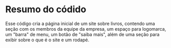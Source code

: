# Resumo do códido
Esse código cria a página inicial de um site sobre livros, contendo uma seção com os membros da equipe da empresa, um espaço para logomarca, um "barra" de menu, 
um botão de "saiba mais", além de uma seção para exibir sobre o que é o site e um rodapé.

